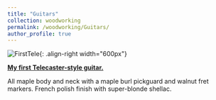 ```yaml
---
title: "Guitars"
collection: woodworking
permalink: /woodworking/Guitars/
author_profile: true
---
```


![FirstTele](http://malachycampbell.github.io/images/G10.jpeg){: .align-right width="600px"}

<b>[My first Telecaster-style guitar.](http://malachycampbell.github.io/_woodworking/Guitars/FirstGuitar) </b>

All maple body and neck with a maple burl pickguard and walnut fret markers. French polish finish with super-blonde shellac.
